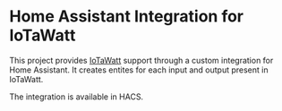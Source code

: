 # Home Assistant Integration for IoTaWatt

This project provides [IoTaWatt](https://iotawatt.com/) support through a
custom integration for Home Assistant. It creates entites for each input and
output present in IoTaWatt.

The integration is available in HACS.

